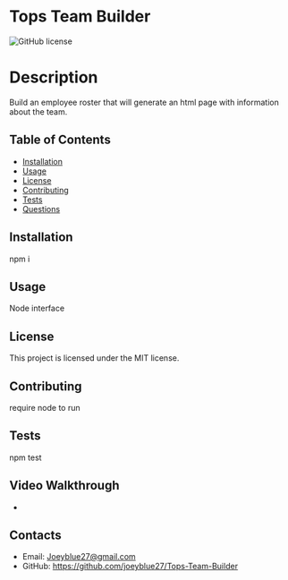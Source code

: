 # Tops Team Builder

![GitHub license](https://img.shields.io/badge/license-MIT-blue.svg)

# Description
Build an employee roster that will generate an html page with information about the team.
## Table of Contents 
* [Installation](#installation)
* [Usage](#usage)
* [License](#license)
* [Contributing](#contributing)
* [Tests](#tests)
* [Questions](#questions)
## Installation
npm i
## Usage
Node interface
## License
This project is licensed under the MIT license.
## Contributing
require node to run
## Tests
npm test
## Video Walkthrough
* 
## Contacts
* Email: Joeyblue27@gmail.com 
* GitHub: https://github.com/joeyblue27/Tops-Team-Builder